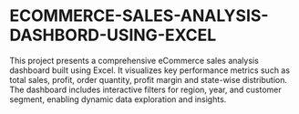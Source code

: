 # ECOMMERCE-SALES-ANALYSIS-DASHBORD-USING-EXCEL
This project presents a comprehensive eCommerce sales analysis dashboard built using Excel. It visualizes key performance metrics such as total sales, profit, order quantity, profit margin and state-wise distribution. The dashboard includes interactive filters for region, year, and customer segment, enabling dynamic data exploration and insights.
